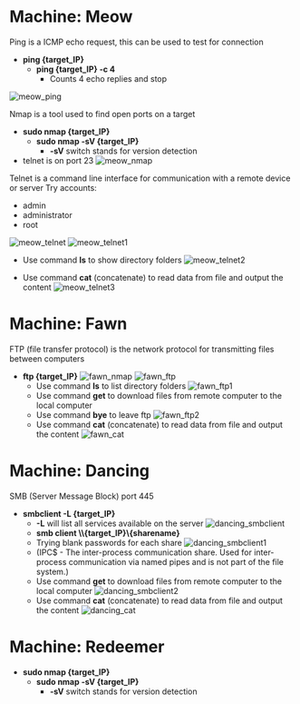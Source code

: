 # Machine: Meow

Ping is a ICMP echo request, this can be used to test for connection
- **ping {target_IP}**
  - **ping {target_IP} -c 4** 
    - Counts 4 echo replies and stop
 
![meow_ping](https://github.com/juliezard/HackTheBox/blob/main/Tier%200/images/meow_ping.png?raw=true)

Nmap is a tool used to find open ports on a target
- **sudo nmap {target_IP}**
  - **sudo nmap -sV {target_IP}**
    - **-sV** switch stands for version detection 
- telnet is on port 23
![meow_nmap](https://github.com/juliezard/HackTheBox/blob/main/Tier%200/images/meow_nmap.png?raw=true)

Telnet is a command line interface for communication with a remote device or server
Try accounts:
- admin
- administrator
- root

![meow_telnet](https://github.com/juliezard/HackTheBox/blob/main/Tier%200/images/meow_telnet.png?raw=true)
![meow_telnet1](https://github.com/juliezard/HackTheBox/blob/main/Tier%200/images/meow_telnet1.png?raw=true)

- Use command **ls** to show directory folders
![meow_telnet2](https://github.com/juliezard/HackTheBox/blob/main/Tier%200/images/meow_telnet2.png?raw=true)

- Use command **cat** (concatenate) to read data from file and output the content
![meow_telnet3](https://github.com/juliezard/HackTheBox/blob/main/Tier%200/images/meow_telnet3.png?raw=true)


# Machine: Fawn
FTP (file transfer protocol) is the network protocol for transmitting files between computers
- **ftp {target_IP}** 
![fawn_nmap](https://github.com/juliezard/HackTheBox/blob/main/Tier%200/images/fawn_nmap.png?raw=true)
![fawn_ftp](https://github.com/juliezard/HackTheBox/blob/main/Tier%200/images/fawn_ftp.png?raw=true)
  - Use command **ls** to list directory folders
  ![fawn_ftp1](https://github.com/juliezard/HackTheBox/blob/main/Tier%200/images/fawn_ftp1.png?raw=true)
  - Use command **get** to download files from remote computer to the local computer
  - Use command **bye** to leave ftp
  ![fawn_ftp2](https://github.com/juliezard/HackTheBox/blob/main/Tier%200/images/fawn_ftp2.png?raw=true)
  - Use command **cat** (concatenate) to read data from file and output the content
  ![fawn_cat](https://github.com/juliezard/HackTheBox/blob/main/Tier%200/images/fawn_cat.png?raw=true)


# Machine: Dancing
SMB (Server Message Block) port 445
- **smbclient -L {target_IP}**
  - **-L** will list all services available on the server
  ![dancing_smbclient](https://github.com/juliezard/HackTheBox/blob/main/Tier%200/images/dancing_smbclient.png?raw=true)
  - **smb client \\\\{target_IP}\\{sharename}**
  - Trying blank passwords for each share
  ![dancing_smbclient1](https://github.com/juliezard/HackTheBox/blob/main/Tier%200/images/dancing_smbclient1.png?raw=true)
  - (IPC$ - The inter-process communication share. Used for inter-process communication via named
pipes and is not part of the file system.)
  - Use command **get** to download files from remote computer to the local computer
  ![dancing_smbclient2](https://github.com/juliezard/HackTheBox/blob/main/Tier%200/images/dancing_smbclient2.png?raw=true)
  - Use command **cat** (concatenate) to read data from file and output the content
  ![dancing_cat](https://github.com/juliezard/HackTheBox/blob/main/Tier%200/images/dancing_cat.png?raw=true)


# Machine: Redeemer
- **sudo nmap {target_IP}**
  - **sudo nmap -sV {target_IP}**
    - **-sV** switch stands for version detection 
